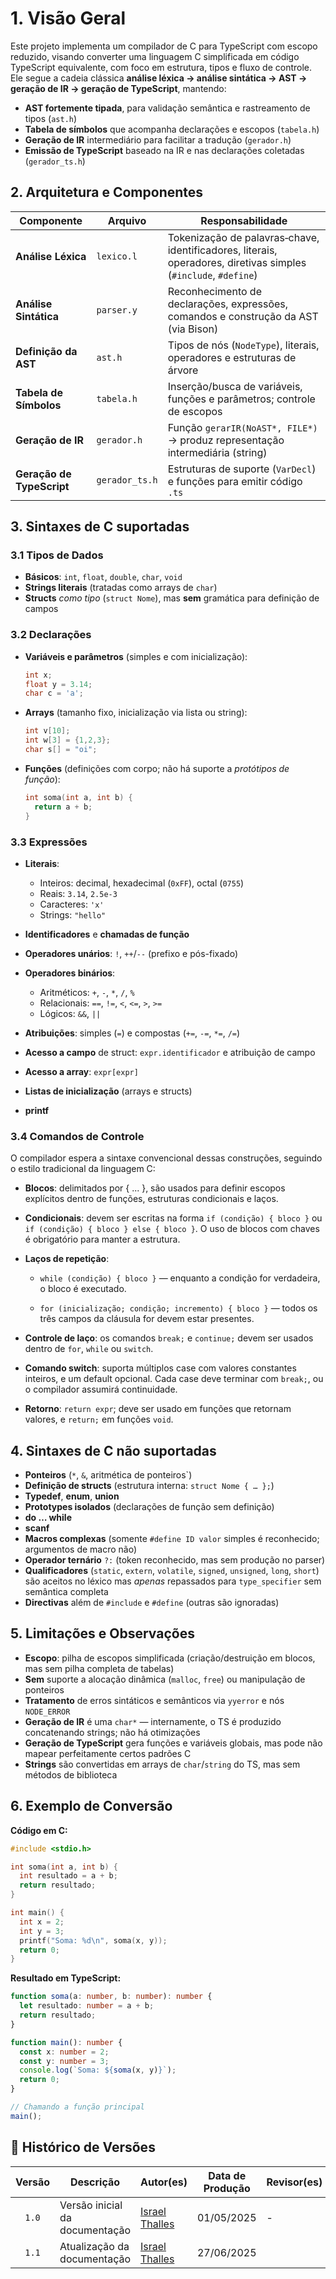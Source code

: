 # 1. Visão Geral
Este projeto implementa um compilador de C para TypeScript com escopo reduzido, visando converter uma linguagem C simplificada em código TypeScript equivalente, com foco em estrutura, tipos e fluxo de controle. Ele segue a cadeia clássica **análise léxica → análise sintática → AST → geração de IR → geração de TypeScript**, mantendo:

* **AST fortemente tipada**, para validação semântica e rastreamento de tipos (`ast.h`)
* **Tabela de símbolos** que acompanha declarações e escopos (`tabela.h`)
* **Geração de IR** intermediário para facilitar a tradução (`gerador.h`)
* **Emissão de TypeScript** baseado na IR e nas declarações coletadas (`gerador_ts.h`)

## 2. Arquitetura e Componentes

| Componente                | Arquivo        | Responsabilidade                                                                                                |
| ------------------------- | -------------- | --------------------------------------------------------------------------------------------------------------- |
| **Análise Léxica**        | `lexico.l`     | Tokenização de palavras‑chave, identificadores, literais, operadores, diretivas simples (`#include`, `#define`) |
| **Análise Sintática**     | `parser.y`     | Reconhecimento de declarações, expressões, comandos e construção da AST (via Bison)                             |
| **Definição da AST**      | `ast.h`        | Tipos de nós (`NodeType`), literais, operadores e estruturas de árvore                                          |
| **Tabela de Símbolos**    | `tabela.h`     | Inserção/busca de variáveis, funções e parâmetros; controle de escopos                                          |
| **Geração de IR**         | `gerador.h`    | Função `gerarIR(NoAST*, FILE*)` → produz representação intermediária (string)                                   |
| **Geração de TypeScript** | `gerador_ts.h` | Estruturas de suporte (`VarDecl`) e funções para emitir código `.ts`                                            |

## 3. Sintaxes de C **suportadas**

### 3.1 Tipos de Dados

* **Básicos**: `int`, `float`, `double`, `char`, `void`
* **Strings literais** (tratadas como arrays de `char`)
* **Structs** *como tipo* (`struct Nome`), mas **sem** gramática para definição de campos

### 3.2 Declarações

* **Variáveis e parâmetros** (simples e com inicialização):

  ```c
  int x;
  float y = 3.14;
  char c = 'a';
  ```
* **Arrays** (tamanho fixo, inicialização via lista ou string):

  ```c
  int v[10];
  int w[3] = {1,2,3};
  char s[] = "oi";
  ```
* **Funções** (definições com corpo; não há suporte a *protótipos de função*):

  ```c
  int soma(int a, int b) {
    return a + b;
  }
  ```

### 3.3 Expressões

* **Literais**:

  * Inteiros: decimal, hexadecimal (`0xFF`), octal (`0755`)
  * Reais: `3.14`, `2.5e-3`
  * Caracteres: `'x'`
  * Strings: `"hello"`
* **Identificadores** e **chamadas de função**
* **Operadores unários**: `!`, `++`/`--` (prefixo e pós-fixado)
* **Operadores binários**:

  * Aritméticos: `+`, `-`, `*`, `/`, `%`
  * Relacionais: `==`, `!=`, `<`, `<=`, `>`, `>=`
  * Lógicos: `&&`, `||`
* **Atribuições**: simples (`=`) e compostas (`+=`, `-=`, `*=`, `/=`)
* **Acesso a campo** de struct: `expr.identificador` e atribuição de campo
* **Acesso a array**: `expr[expr]`
* **Listas de inicialização** (arrays e structs)
* **printf**

### 3.4 Comandos de Controle

O compilador espera a sintaxe convencional dessas construções, seguindo o estilo tradicional da linguagem C:

* **Blocos**: delimitados por { ... }, são usados para definir escopos explícitos dentro de funções, estruturas condicionais e laços.

* **Condicionais**: devem ser escritas na forma `if (condição) { bloco }` ou `if (condição) { bloco } else { bloco }`. O uso de blocos com chaves é obrigatório para manter a estrutura.

* **Laços de repetição**:

  - `while (condição) { bloco }` — enquanto a condição for verdadeira, o bloco é executado.

  - `for (inicialização; condição; incremento) { bloco }` — todos os três campos da cláusula for devem estar presentes.


* **Controle de laço**: os comandos `break;` e `continue;` devem ser usados dentro de `for`, `while` ou `switch`.

* **Comando switch**: suporta múltiplos case com valores constantes inteiros, e um default opcional. Cada case deve terminar com `break;`, ou o compilador assumirá continuidade.

* **Retorno**: `return expr`; deve ser usado em funções que retornam valores, e `return;` em funções `void`.


## 4. Sintaxes de C **não suportadas**

* **Ponteiros** (`*`, `&`, aritmética de ponteiros\`)
* **Definição de structs** (estrutura interna: `struct Nome { … };`)
* **Typedef**, **enum**, **union**
* **Prototypes isolados** (declarações de função sem definição)
* **do … while**
* **scanf**
* **Macros complexas** (somente `#define ID valor` simples é reconhecido; argumentos de macro não)
* **Operador ternário** `?:` (token reconhecido, mas sem produção no parser)
* **Qualificadores** (`static`, `extern`, `volatile`, `signed`, `unsigned`, `long`, `short`) são aceitos no léxico mas *apenas* repassados para `type_specifier` sem semântica completa
* **Directivas** além de `#include` e `#define` (outras são ignoradas)

## 5. Limitações e Observações

* **Escopo**: pilha de escopos simplificada (criação/destruição em blocos, mas sem pilha completa de tabelas)
* **Sem** suporte a alocação dinâmica (`malloc`, `free`) ou manipulação de ponteiros
* **Tratamento** de erros sintáticos e semânticos via `yyerror` e nós `NODE_ERROR`
* **Geração de IR** é uma `char*` — internamente, o TS é produzido concatenando strings; não há otimizações
* **Geração de TypeScript** gera funções e variáveis globais, mas pode não mapear perfeitamente certos padrões C
* **Strings** são convertidas em arrays de `char`/`string` do TS, mas sem métodos de biblioteca

## 6. Exemplo de Conversão

**Código em C:**

```c
#include <stdio.h>

int soma(int a, int b) {
  int resultado = a + b;
  return resultado;
}

int main() {
  int x = 2;
  int y = 3;
  printf("Soma: %d\n", soma(x, y));
  return 0;
}
```

**Resultado em TypeScript:**

```ts
function soma(a: number, b: number): number {
  let resultado: number = a + b;
  return resultado;
}

function main(): number {
  const x: number = 2;
  const y: number = 3;
  console.log(`Soma: ${soma(x, y)}`);
  return 0;
}

// Chamando a função principal
main();
```
## 📑 Histórico de Versões

| Versão | Descrição | Autor(es) | Data de Produção | Revisor(es) | Data de Revisão | 
| :----: | --------- | --------- | :--------------: | ----------- | :-------------: |
| `1.0` | Versão inicial da documentação | [Israel Thalles](https://github.com/IsraelThalles) | 01/05/2025 | - | - |
| `1.1` | Atualização da documentação | [Israel Thalles](https://github.com/IsraelThalles) | 27/06/2025 |  |  |
